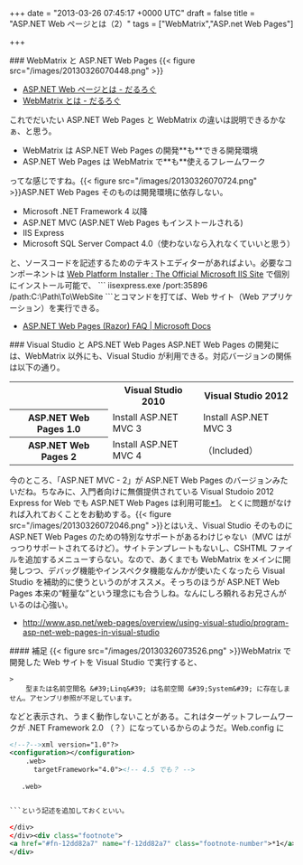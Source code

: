 
+++
date = "2013-03-26 07:45:17 +0000 UTC"
draft = false
title = "ASP.NET Web ページとは（2）"
tags = ["WebMatrix","ASP.net Web Pages"]

+++
<div class="section">
    ### WebMatrix と ASP.NET Web Pages
    {{< figure src="/images/20130326070448.png"  >}}<br/>


<ul>
<li><a href="https://blog.daruyanagi.jp/entry/2013/03/20/064753">ASP.NET Web ページとは - だるろぐ</a></li>
<li><a href="https://blog.daruyanagi.jp/entry/2013/03/26/060901">WebMatrix とは - だるろぐ</a></li>
</ul>これでだいたい ASP.NET Web Pages と WebMatrix の違いは説明できるかなぁ、と思う。

<ul>
<li>WebMatrix は ASP.NET Web Pages の開発**も**できる開発環境</li>
<li>ASP.NET Web Pages は WebMatrix で**も**使えるフレームワーク</li>
</ul>ってな感じですね。{{< figure src="/images/20130326070724.png"  >}}ASP.NET Web Pages そのものは開発環境に依存しない。

<ul>
<li>Microsoft .NET Framework 4 以降</li>
<li>ASP.NET MVC (ASP.NET Web Pages もインストールされる)</li>
<li>IIS Express</li>
<li>Microsoft SQL Server Compact 4.0（使わないなら入れなくていいと思う）</li>
</ul>と、ソースコードを記述するためのテキストエディターがあればよい。必要なコンポーネントは <a href="http://www.microsoft.com/web/downloads/platform.aspx">Web Platform Installer : The Official Microsoft IIS Site</a> で個別にインストール可能で、
```
iisexpress.exe /port:35896 /path:C:\Path\To\WebSite
```とコマンドを打てば、Web サイト（Web アプリケーション）を実行できる。

<ul>
<li><a href="http://www.asp.net/web-pages/overview/getting-started/aspnet-web-pages-(razor)-faq">ASP.NET Web Pages (Razor) FAQ | Microsoft Docs</a></li>
</ul>
</div>
<div class="section">
    ### Visual Studio と APS.NET Web Pages
    ASP.NET Web Pages の開発には、WebMatrix 以外にも、Visual Studio が利用できる。対応バージョンの関係は以下の通り。

<table>
    <tbody><tr>
    <td></td>
    <th>Visual Studio 2010</th>
    <th>Visual Studio 2012</th>
    </tr>
    <tr>
    <th>ASP.NET Web Pages 1.0</th>
    <td>Install ASP.NET MVC 3</td>
    <td>Install ASP.NET MVC 3</td>
    </tr>
    <tr>
    <th>ASP.NET Web Pages 2</th>
    <td>Install ASP.NET MVC 4</td>
    <td>（Included）</td>
    </tr>
</tbody></table>今のところ、「ASP.NET MVC - 2」が ASP.NET Web Pages のバージョンみたいだね。ちなみに、入門者向けに無償提供されている Visual Studoio 2012 Express for Web でも ASP.NET Web Pages は利用可能<a href="#f-12dd82a7" name="fn-12dd82a7" title="Visual Web Developer はどうだか知らんけど、わざわざ古いものを使わなくていいと思う">*1</a>。 とくに問題がなければ入れておくことをお勧めする。{{< figure src="/images/20130326072046.png"  >}}とはいえ、Visual Studio そのものに ASP.NET Web Pages のための特別なサポートがあるわけじゃない（MVC はがっつりサポートされてるけど）。サイトテンプレートもないし、CSHTML ファイルを追加するメニューすらない。なので、あくまでも WebMatrix をメインに開発しつつ、デバッグ機能やインスペクタ機能なんかが使いたくなったら Visual Studio を補助的に使うというのがオススメ。そっちのほうが ASP.NET Web Pages 本来の“軽量な”という理念にも合うしね。なんにしろ頼れるお兄さんがいるのは心強い。

<ul>
<li><a href="http://www.asp.net/web-pages/overview/using-visual-studio/program-asp-net-web-pages-in-visual-studio">http://www.asp.net/web-pages/overview/using-visual-studio/program-asp-net-web-pages-in-visual-studio</a></li>
</ul>
<div class="section">
    #### 補足
    {{< figure src="/images/20130326073526.png"  >}}WebMatrix で開発した Web サイトを Visual Studio で実行すると、

    >
        型または名前空間名 &#39;Linq&#39; は名前空間 &#39;System&#39; に存在しません。アセンブリ参照が不足しています。

    
などと表示され、うまく動作しないことがある。これはターゲットフレームワークが .NET Framework 2.0 （？）になっているからのようだ。Web.config に
```xml
<!--?-->xml version="1.0"?>
<configuration></configuration>
    .web>
      targetFramework="4.0"><!-- 4.5 でも？ -->
      
   .web>


```という記述を追加しておくといい。

</div>
</div><div class="footnote">
<a href="#fn-12dd82a7" name="f-12dd82a7" class="footnote-number">*1</a><span class="footnote-delimiter">:</span><span class="footnote-text">Visual Web Developer はどうだか知らんけど、わざわざ古いものを使わなくていいと思う</span>
</div>

